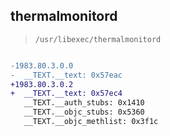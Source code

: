 ## thermalmonitord

> `/usr/libexec/thermalmonitord`

```diff

-1983.80.3.0.0
-  __TEXT.__text: 0x57eac
+1983.80.3.0.2
+  __TEXT.__text: 0x57ec4
   __TEXT.__auth_stubs: 0x1410
   __TEXT.__objc_stubs: 0x5360
   __TEXT.__objc_methlist: 0x3f1c

```
